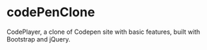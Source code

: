 # codePenClone
CodePlayer, a clone of Codepen site with basic features, built with Bootstrap and jQuery.
